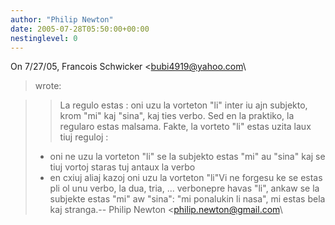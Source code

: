 ```yaml
---
author: "Philip Newton"
date: 2005-07-28T05:50:00+00:00
nestinglevel: 0
---
```

On 7/27/05, Francois Schwicker <[bubi4919@yahoo.com](mailto://bubi4919@yahoo.com)\
> wrote:

>> La regulo estas : oni uzu la vorteton "li" inter iu ajn subjekto, krom "mi"
> kaj "sina", kaj ties verbo. Sed en la praktiko, la regularo estas malsama.
> Fakte, la vorteto "li" estas uzita laux tiuj reguloj :
> - oni ne uzu la vorteton "li" se la subjekto estas "mi" au "sina" kaj se
> tiuj vortoj staras tuj antaux la verbo
> - en cxiuj aliaj kazoj oni uzu la vorteton "li"Vi ne forgesu ke se estas pli ol unu verbo, la dua, tria, ... verbonepre havas "li", ankaw se la subjekte estas "mi" aw "sina": "mi ponalukin li nasa", mi estas bela kaj stranga.--
Philip Newton <[philip.newton@gmail.com](mailto://philip.newton@gmail.com)\
>